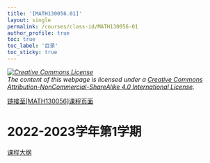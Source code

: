 ```yaml
---
title: '[MATH130056.01]'
layout: single
permalink: /courses/class-id/MATH130056-01
author_profile: true
toc: true
toc_label: '目录'
toc_sticky: true
---
```


<div class='notice--warning'>
	<p><i><a rel='license' href='http://creativecommons.org/licenses/by-nc-sa/4.0/'><img alt='Creative Commons License' style='border-width:0' src='https://i.creativecommons.org/l/by-nc-sa/4.0/88x31.png' /></a><br /> The content of this webpage is licensed under a <a rel='license' href='http://creativecommons.org/licenses/by-nc-sa/4.0/'>Creative Commons Attribution-NonCommercial-ShareAlike 4.0 International License</a>.</i></p>
</div>

<a href='https://fdu-math.github.io/courses/MATH130056'>链接至[MATH130056]课程页面<a>

# 2022-2023学年第1学期

<a href='../courses/syllabus/MATH130056.01-2022-2023-1 (Encrypted).pdf'>课程大纲</a>